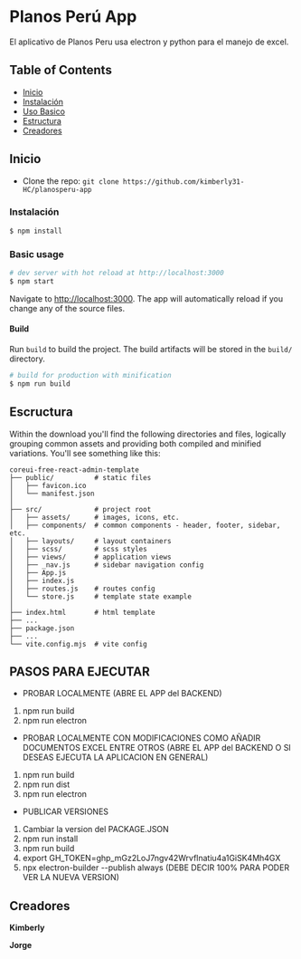 # Planos Perú App

El aplicativo de Planos Peru usa electron y python para el manejo de excel.

## Table of Contents

- [Inicio](#inicio)
- [Instalación](#instalacion)
- [Uso Basico](#uso-basico)
- [Estructura](#estructura)
- [Creadores](#creadores)

## Inicio

- Clone the repo: `git clone https://github.com/kimberly31-HC/planosperu-app`

### Instalación

```bash
$ npm install
```

### Basic usage

```bash
# dev server with hot reload at http://localhost:3000
$ npm start
```

Navigate to [http://localhost:3000](http://localhost:3000). The app will automatically reload if you change any of the source files.

#### Build

Run `build` to build the project. The build artifacts will be stored in the `build/` directory.

```bash
# build for production with minification
$ npm run build
```

## Escructura

Within the download you'll find the following directories and files, logically grouping common assets and providing both compiled and minified variations. You'll see something like this:

```
coreui-free-react-admin-template
├── public/          # static files
│   ├── favicon.ico
│   └── manifest.json
│
├── src/             # project root
│   ├── assets/      # images, icons, etc.
│   ├── components/  # common components - header, footer, sidebar, etc.
│   ├── layouts/     # layout containers
│   ├── scss/        # scss styles
│   ├── views/       # application views
│   ├── _nav.js      # sidebar navigation config
│   ├── App.js
│   ├── index.js
│   ├── routes.js    # routes config
│   └── store.js     # template state example
│
├── index.html       # html template
├── ...
├── package.json
├── ...
└── vite.config.mjs  # vite config
```

## PASOS PARA EJECUTAR

- PROBAR LOCALMENTE (ABRE EL APP del BACKEND)
1. npm run build
2. npm run electron

- PROBAR LOCALMENTE CON MODIFICACIONES COMO AÑADIR DOCUMENTOS EXCEL ENTRE OTROS (ABRE EL APP del BACKEND O SI DESEAS EJECUTA LA APLICACION EN GENERAL)
1. npm run build
2. npm run dist
3. npm run electron

- PUBLICAR VERSIONES
1. Cambiar la version del PACKAGE.JSON
2. npm run install
3. npm run build
4. export GH_TOKEN=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
5. npx electron-builder --publish always (DEBE DECIR 100% PARA PODER VER LA NUEVA VERSION)

## Creadores

**Kimberly**

**Jorge**
